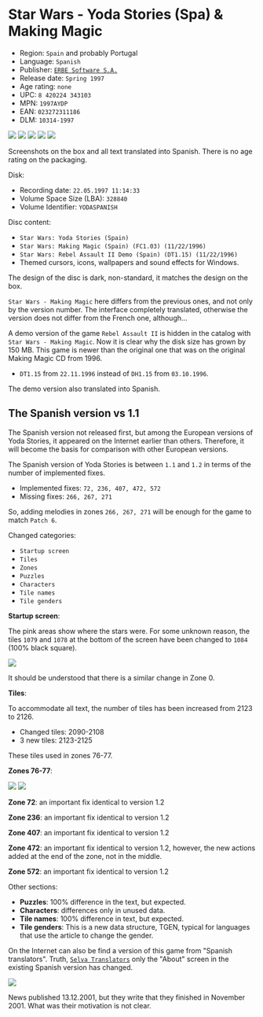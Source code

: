 Star Wars - Yoda Stories (Spa) & Making Magic
=============================================

* Region: `Spain` and probably Portugal
* Language: `Spanish`
* Publisher: [`ERBE Software S.A.`](http://web.archive.org/web/19990209054839/http://www.teknoland.es/erbe/)
* Release date: `Spring 1997`
* Age rating: `none`
* UPC: `8 420224 343103`
* MPN: `1997AYDP`
* EAN: `023272311186`
* DLM: `10314-1997`

[![](images/cover/thumb/yoda-stories-spain-box-front.jpg)](images/cover/yoda-stories-spain-box-front.jpg)
[![](images/cover/thumb/yoda-stories-spain-box-back.jpg)](images/cover/yoda-stories-spain-box-back.jpg)
[![](images/cover/thumb/yoda-stories-spain-jewel-case-front.jpg)](images/cover/yoda-stories-spain-jewel-case-front.jpg)
[![](images/cover/thumb/yoda-stories-spain-jewel-case-back.jpg)](images/cover/yoda-stories-spain-jewel-case-back.jpg)
[![](images/cover/thumb/yoda-stories-spain-disk-front.jpg)](images/cover/yoda-stories-spain-disk-front.jpg)

Screenshots on the box and all text translated into Spanish. There is no age rating on the packaging.

Disk:

* Recording date: `22.05.1997 11:14:33`
* Volume Space Size (LBA): `328840`
* Volume Identifier: `YODASPANISH`

Disc content:

* `Star Wars: Yoda Stories (Spain)`
* `Star Wars: Making Magic (Spain) (FC1.03) (11/22/1996)`
* `Star Wars: Rebel Assault II Demo (Spain) (DT1.15) (11/22/1996)`
* Themed cursors, icons, wallpapers and sound effects for Windows.

The design of the disc is dark, non-standard, it matches the design on the box.

`Star Wars - Making Magic` here differs from the previous ones, and not only by the version number.
The interface completely translated, otherwise the version does not differ from the French one, although...

A demo version of the game `Rebel Assault II` is hidden in the catalog with `Star Wars - Making Magic`.
Now it is clear why the disk size has grown by 150 MB.
This game is newer than the original one that was on the original Making Magic CD from 1996.

* `DT1.15` from `22.11.1996` instead of `DH1.15` from `03.10.1996`.

The demo version also translated into Spanish.


The Spanish version vs 1.1 
--------------------------

The Spanish version not released first, but among the European versions of Yoda Stories, 
it appeared on the Internet earlier than others.
Therefore, it will become the basis for comparison with other European versions.

The Spanish version of Yoda Stories is between `1.1` and `1.2` in terms of the number of implemented fixes.

* Implemented fixes: `72, 236, 407, 472, 572`
* Missing fixes: `266, 267, 271`

So, adding melodies in zones `266, 267, 271` will be enough for the game to match `Patch 6`.

Changed categories:

* `Startup screen`
* `Tiles`
* `Zones`
* `Puzzles`
* `Characters`
* `Tile names`
* `Tile genders`

**Startup screen**:

The pink areas show where the stars were.
For some unknown reason, the tiles `1079` and `1078` at the bottom of the screen have been changed to `1084` (100% black square).

![](images/zones/z000-diff.png)

It should be understood that there is a similar change in Zone 0.

**Tiles**:

To accommodate all text, the number of tiles has been increased from 2123 to 2126.

* Changed tiles: 2090-2108
* 3 new tiles: 2123-2125

These tiles used in zones 76-77.

**Zones 76-77**:

![](images/zones/076sp.png) ![](images/zones/077sp.png)

**Zone 72**: an important fix identical to version 1.2

**Zone 236**: an important fix identical to version 1.2

**Zone 407**: an important fix identical to version 1.2

**Zone 472**: an important fix identical to version 1.2, however, the new actions added at the end of the zone, not in the middle.

**Zone 572**: an important fix identical to version 1.2

Other sections:

* **Puzzles**: 100% difference in the text, but expected.
* **Characters**: differences only in unused data.
* **Tile names**: 100% difference in text, but expected.
* **Tile genders**: This is a new data structure, TGEN, typical for languages that use the article to change the gender.

On the Internet can also be find a version of this game from "Spanish translators".
Truth, [`Selva Translators`](https://www.angelfire.com/emo/translations/traducciones/yoda/traducciones_yoda.htm)
only the "About" screen in the existing Spanish version has changed.

![](images/dialogs/selva.png)

News published 13.12.2001, but they write that they finished in November 2001. What was their motivation is not clear.
